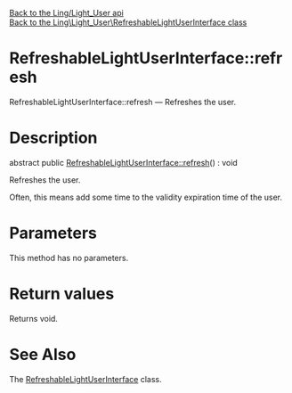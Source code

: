 [Back to the Ling/Light_User api](https://github.com/lingtalfi/Light_User/blob/master/doc/api/Ling/Light_User.md)<br>
[Back to the Ling\Light_User\RefreshableLightUserInterface class](https://github.com/lingtalfi/Light_User/blob/master/doc/api/Ling/Light_User/RefreshableLightUserInterface.md)


RefreshableLightUserInterface::refresh
================



RefreshableLightUserInterface::refresh — Refreshes the user.




Description
================


abstract public [RefreshableLightUserInterface::refresh](https://github.com/lingtalfi/Light_User/blob/master/doc/api/Ling/Light_User/RefreshableLightUserInterface/refresh.md)() : void




Refreshes the user.

Often, this means add some time to the validity expiration time of the user.




Parameters
================

This method has no parameters.


Return values
================

Returns void.








See Also
================

The [RefreshableLightUserInterface](https://github.com/lingtalfi/Light_User/blob/master/doc/api/Ling/Light_User/RefreshableLightUserInterface.md) class.



